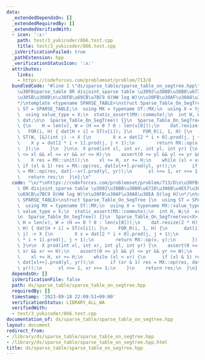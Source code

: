 ```yaml
---
data:
  _extendedDependsOn: []
  _extendedRequiredBy: []
  _extendedVerifiedWith:
  - icon: ':x:'
    path: test/3_yukicoder/866.test.cpp
    title: test/3_yukicoder/866.test.cpp
  _isVerificationFailed: true
  _pathExtension: hpp
  _verificationStatusIcon: ':x:'
  attributes:
    links:
    - https://codeforces.com/problemset/problem/713/D
  bundledCode: "#line 1 \"ds/sparse_table/sparse_table_on_segtree.hpp\"\n\n/*\nhttps://codeforces.com/problemset/problem/713/D\n\
    \u30FBsparse_table OR disjoint_sparse table \u3092\u30BB\u30B0\u6728\u306B\u4E57\
    \u305B\u308B\n\u30FB\u69CB\u7BC9 O(HW log W)\n\u30FB\u30AF\u30A8\u30EA O(log H)\n\
    */\ntemplate <typename SPARSE_TABLE>\nstruct Sparse_Table_On_SegTree {\n  using\
    \ ST = SPARSE_TABLE;\n  using MX = typename ST::MX;\n  using X = typename MX::value_type;\n\
    \  using value_type = X;\n  static_assert(MX::commute);\n  int H, W;\n  vc<ST>\
    \ dat;\n\n  Sparse_Table_On_SegTree() {}\n  Sparse_Table_On_SegTree(vvc<X> &v)\
    \ {\n    H = len(v), W = (H == 0 ? 0 : len(v[0]));\n    dat.resize(2 * H);\n \
    \   FOR(i, H) { dat[H + i] = ST(v[i]); }\n    FOR_R(i, 1, H) {\n      dat[i] =\
    \ ST(W, [&](int j) -> X {\n        X x = dat[2 * i + 0].prod(j, j + 1);\n    \
    \    X y = dat[2 * i + 1].prod(j, j + 1);\n        return MX::op(x, y);\n    \
    \  });\n    }\n  }\n\n  X prod(int xl, int xr, int yl, int yr) {\n    assert(0\
    \ <= xl && xl <= xr && xr <= H);\n    assert(0 <= yl && yl <= yr && yr <= W);\n\
    \    X res = MX::unit();\n    xl += H, xr += H;\n    while (xl < xr) {\n     \
    \ if (xl & 1) res = MX::op(res, dat[xl++].prod(yl, yr));\n      if (xr & 1) res\
    \ = MX::op(res, dat[--xr].prod(yl, yr));\n      xl >>= 1, xr >>= 1;\n    }\n \
    \   return res;\n  }\n};\n"
  code: "\n/*\nhttps://codeforces.com/problemset/problem/713/D\n\u30FBsparse_table\
    \ OR disjoint_sparse table \u3092\u30BB\u30B0\u6728\u306B\u4E57\u305B\u308B\n\u30FB\
    \u69CB\u7BC9 O(HW log W)\n\u30FB\u30AF\u30A8\u30EA O(log H)\n*/\ntemplate <typename\
    \ SPARSE_TABLE>\nstruct Sparse_Table_On_SegTree {\n  using ST = SPARSE_TABLE;\n\
    \  using MX = typename ST::MX;\n  using X = typename MX::value_type;\n  using\
    \ value_type = X;\n  static_assert(MX::commute);\n  int H, W;\n  vc<ST> dat;\n\
    \n  Sparse_Table_On_SegTree() {}\n  Sparse_Table_On_SegTree(vvc<X> &v) {\n   \
    \ H = len(v), W = (H == 0 ? 0 : len(v[0]));\n    dat.resize(2 * H);\n    FOR(i,\
    \ H) { dat[H + i] = ST(v[i]); }\n    FOR_R(i, 1, H) {\n      dat[i] = ST(W, [&](int\
    \ j) -> X {\n        X x = dat[2 * i + 0].prod(j, j + 1);\n        X y = dat[2\
    \ * i + 1].prod(j, j + 1);\n        return MX::op(x, y);\n      });\n    }\n \
    \ }\n\n  X prod(int xl, int xr, int yl, int yr) {\n    assert(0 <= xl && xl <=\
    \ xr && xr <= H);\n    assert(0 <= yl && yl <= yr && yr <= W);\n    X res = MX::unit();\n\
    \    xl += H, xr += H;\n    while (xl < xr) {\n      if (xl & 1) res = MX::op(res,\
    \ dat[xl++].prod(yl, yr));\n      if (xr & 1) res = MX::op(res, dat[--xr].prod(yl,\
    \ yr));\n      xl >>= 1, xr >>= 1;\n    }\n    return res;\n  }\n};"
  dependsOn: []
  isVerificationFile: false
  path: ds/sparse_table/sparse_table_on_segtree.hpp
  requiredBy: []
  timestamp: '2023-09-18 22:09:51+09:00'
  verificationStatus: LIBRARY_ALL_WA
  verifiedWith:
  - test/3_yukicoder/866.test.cpp
documentation_of: ds/sparse_table/sparse_table_on_segtree.hpp
layout: document
redirect_from:
- /library/ds/sparse_table/sparse_table_on_segtree.hpp
- /library/ds/sparse_table/sparse_table_on_segtree.hpp.html
title: ds/sparse_table/sparse_table_on_segtree.hpp
---
```

